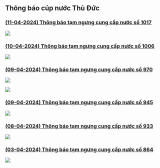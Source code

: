 ## Thông báo cúp nước Thủ Đức

### [(11-04-2024) Thông báo tạm ngưng cung cấp nước số 1017](https://www.capnuocthuduc.vn/images/2024/1017_th_ng_b_o_t_m_ng_ng_cung_c_p_n_c_ng_10_-_kp2-_hi_p_b_nh_ch_nh_12.04.24_-_signed_3_.pdf)

![](images/news_0_0.png)

### [(10-04-2024) Thông báo tạm ngưng cung cấp nước số 1006](https://www.capnuocthuduc.vn/images/2024/tb_ng_n_c_ph_ng_ph_h_u_long_tr_ng_tr_ng_th_nh_long_ph_c_-_signed_2__1.pdf)

![](images/news_1_0.png)

### [(09-04-2024) Thông báo tạm ngưng cung cấp nước số 970](https://www.capnuocthuduc.vn/images/2024/970_th_ng_b_o_ng_n_c_linh_t_y_tr_ng_th_12_13.4.24_1_-_signed_3_.pdf)

![](images/news_2_0.png)

![](images/news_2_1.png)

### [(09-04-2024) Thông báo tạm ngưng cung cấp nước số 945](https://www.capnuocthuduc.vn/images/2024/th_ng_b_o_ng_n_c_bo1043_-_signed_2_.pdf)

![](images/news_3_0.png)

### [(08-04-2024) Thông báo tạm ngưng cung cấp nước số 933](https://www.capnuocthuduc.vn/images/2024/th_ng_b_o_ng_n_c_ph_ng_ph_h_u_long_tr_ng_tr_ng_th_nh_long_ph_c_-_signed_2_.pdf)

![](images/news_4_0.png)

### [(03-04-2024) Thông báo tạm ngưng cung cấp nước số 864](https://www.capnuocthuduc.vn/images/2024/th_ng_b_o_ng_n_c_hi_p_ph_tnpb_plb_-_signed_3_.pdf)

![](images/news_5_0.png)
